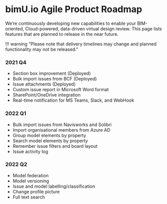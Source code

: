 # bimU.io Agile Product Roadmap
We’re continuously developing new capabilities to enable your BIM-oriented, Cloud-powered, data-driven virtual design review. This page lists features that are planned to release in the near future. 

!!! warning "Please note that delivery timelines may change and planned functionality may not be released."

### 2021 Q4
- Section box improvement (Deployed)
- Bulk import issues from BCF (Deployed)
- Issue attachments (Deployed)
- Custom issue report in Microsoft Word format
- SharePoint/OneDrive integration
- Real-time notification for MS Teams, Slack, and WebHook

### 2022 Q1
- Bulk import issues from Navisworks and Solibri
- Import organisational members from Azure AD
- Group model elements by property
- Search model elements by property
- Remember issue filters and board layout
- Issue activity log

### 2022 Q2
- Model federation
- Model versioning
- Issue and model labelling/classification
- Change profile picture
- Full text search
